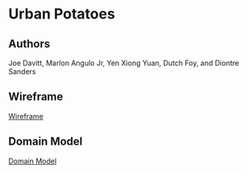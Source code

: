 # Urban Potatoes

## Authors

Joe Davitt, Marlon Angulo Jr, Yen Xiong Yuan, Dutch Foy, and Diontre Sanders

## Wireframe

[Wireframe](./assets/Wireframe.png)

## Domain Model

[Domain Model](./assets/DomainModel.png)

